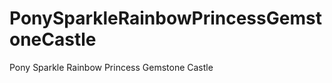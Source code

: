 PonySparkleRainbowPrincessGemstoneCastle
========================================

Pony Sparkle Rainbow Princess Gemstone Castle